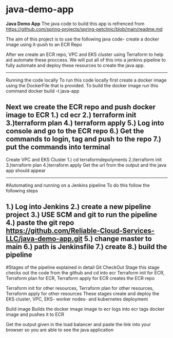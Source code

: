 # java-demo-app
**Java Demo App**
The java code to build this app is refrenced from https://github.com/spring-projects/spring-petclinic/blob/main/readme.md

The aim of this project is to use the following java code- create a docker image using it-push to an ECR Repo

After we create an ECR repo, VPC and EKS cluster using Terraform to help aid automate these proccess. We will put all of this into a jenkins pipeline to fully automate and deploy these resources to create the java app.

---
 Running the code locally
To run this code locally first create a docker image using the DockerFile that is provided. 
To build the docker image run this command
docker build -t java-app

Next we create the ECR repo and push docker image to ECR
1.) cd ecr
2.) terraform init
3.)terraform plan
4.) terraform apply
5.) Log into console and go to the ECR repo
6.) Get the commands to login, tag and push to the repo
7.) put the commands into terminal
---
Create VPC and EKS Cluster 
1.) cd terraformdepolyments
2.)terraform init
3.)terraform plan
4.)terraform apply
 Get the url from the output and the java app should appear

---
#Automating and running on a Jenkins pipeline
To do this follow the following steps

1.) Log into Jenkins
2.) create a new pipeline project
3.) USE SCM and git to run the pipeline
4.) paste the git repo https://github.com/Reliable-Cloud-Services-LLC/java-demo-app.git
5.) change master to main
6.) path is Jenkinsfile
7.) create 
8.) build the pipeline
--- 
#Stages of the pipeline explained in detail
Git CheckOut Stage
this stage checks out the code from the github and cd into ecr
Terraform init for ECR, Terraform plan for ECR, Terraform apply for ECR
creates the ECR repo

Terraform init for other resources, Terraform plan for other resources, Terraform apply for other resources
These stages create and deploy the EKS cluster, VPC, EKS- worker nodes- and kubernetes deployment 

Build image
Builds the docker image
 image to ecr
logs into ecr
tags docker image and pushes it to ECR

Get the output given in the load balancer and paste the link into your browser so you are able to see the java application
